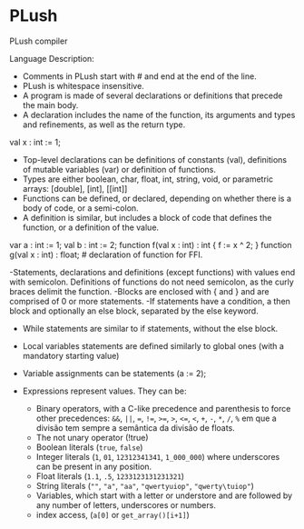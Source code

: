 # PLush
PLush compiler

Language Description:

- Comments in PLush start with # and end at the end of the line.
- PLush is whitespace insensitive.
- A program is made of several declarations or definitions that precede the main body.
- A declaration includes the name of the function, its arguments and types and refinements, as well as the return type.

val x : int := 1;

- Top-level declarations can be definitions of constants (val), definitions of mutable variables (var) or definition of functions.
- Types are either boolean, char, float, int, string, void, or parametric arrays: [double], [int], [[int]]
- Functions can be defined, or declared, depending on whether there is a body of code, or a semi-colon.
- A definition is similar, but includes a block of code that defines the function, or a definition of the value.

var a : int := 1;
val b : int := 2;
function f(val x : int) : int { f := x ^ 2; }
function g(val x : int) : float; # declaration of function for FFI.

-Statements, declarations and definitions (except functions) with values end with semicolon. Definitions of functions do not need semicolon, as the curly braces delimit the function.
-Blocks are enclosed with { and } and are comprised of 0 or more statements.
-If statements have a condition, a then block and optionally an else block, separated by the else keyword.
- While statements are similar to if statements, without the else block.
- Local variables statements are defined similarly to global ones (with a mandatory starting value)
- Variable assignments can be statements (a := 2);
- Expressions represent values. They can be:
 
    - Binary operators, with a C-like precedence and parenthesis to force other precedences: `&&`, `||`, `=`, `!=`, `>=`, `>`, `<=`, `<`, `+`, `-`, `*`, `/`, `%` em que a divisão tem sempre a semântica da divisão de floats.
    - The not unary operator (!true)
    - Boolean literals (`true`, `false`)
    - Integer literals (`1`, `01`, `12312341341`, `1_000_000`) where underscores can be present in any position.
    - Float literals (`1.1`, `.5`, `1233123131231321`)
    - String literals (`""`, `"a"`, `"aa"`, `"qwertyuiop"`, `"qwerty\tuiop"`)
    - Variables, which start with a letter or understore and are followed by any number of letters, underscores or numbers.
    - index access, (`a[0]` or `get_array()[i+1]`)